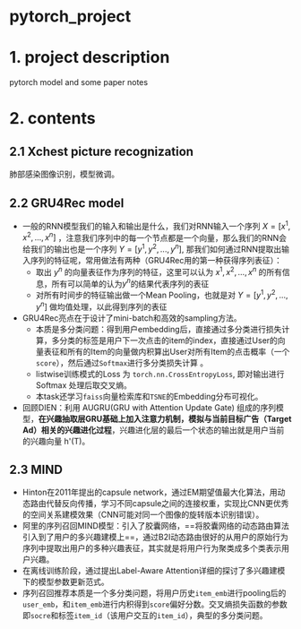 # pytorch_project

# 1. project description
pytorch model and some paper notes

# 2. contents
## 2.1 Xchest picture recognization
肺部感染图像识别，模型微调。


## 2.2 GRU4Rec model
- 一般的RNN模型我们的输入和输出是什么，我们对RNN输入一个序列 $X = [x^1,x^2,...,x^n]$ ，注意我们序列中的每一个节点都是一个向量，那么我们的RNN会给我们的输出也是一个序列 $Y = [y^1,y^2,...,y^n]$, 那我们如何通过RNN提取出输入序列的特征呢，常用做法有两种（GRU4Rec用的第一种获得序列表征）：
   - 取出 $y^n$ 的向量表征作为序列的特征，这里可以认为 $x^1, x^2, \ldots, x^n$ 的所有信息，所有可以简单的认为$y^n$的结果代表序列的表征
   - 对所有时间步的特征输出做一个Mean Pooling，也就是对 $Y = [y^1,y^2,...,y^n]$ 做均值处理，以此得到序列的表征
- GRU4Rec亮点在于设计了mini-batch和高效的sampling方法。
   - 本质是多分类问题：得到用户embedding后，直接通过多分类进行损失计算，多分类的标签是用户下一次点击的item的index，直接通过User的向量表征和所有的Item的向量做内积算出User对所有Item的点击概率（一个`score`），然后通过`Softmax`进行多分类损失计算 。
   - listwise训练模式的Loss 为 `torch.nn.CrossEntropyLoss`, 即对输出进行 Softmax 处理后取交叉熵。
   - 本task还学习`faiss`向量检索库和`TSNE`的Embedding分布可视化。
- 回顾DIEN：利用 AUGRU(GRU with Attention Update Gate) 组成的序列模型，**在兴趣抽取层GRU基础上加入注意力机制，模拟与当前目标广告（Target Ad）相关的兴趣进化过程**，兴趣进化层的最后一个状态的输出就是用户当前的兴趣向量 h'(T)。 


## 2.3 MIND
- Hinton在2011年提出的capsule network，通过EM期望值最大化算法，用动态路由代替反向传播，学习不同capsule之间的连接权重，实现比CNN更优秀的空间关系建模效果（CNN可能对同一个图像的旋转版本识别错误）。
- 阿里的序列召回MIND模型：引入了胶囊网络，==将胶囊网络的动态路由算法引入到了用户的多兴趣建模上==，通过B2I动态路由很好的从用户的原始行为序列中提取出用户的多种兴趣表征，其实就是将用户行为聚类成多个类表示用户兴趣。
- 在离线训练阶段，通过提出Label-Aware Attention详细的探讨了多兴趣建模下的模型参数更新范式。
- 序列召回推荐本质是一个多分类问题，将用户历史`item_emb`进行pooling后的`user_emb`，和`item_emb`进行内积得到`score`偏好分数。交叉熵损失函数的参数即`socre`和标签`item_id`（该用户交互的`item_id`），典型的多分类问题。

